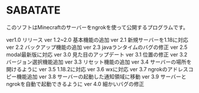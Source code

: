 # SABATATE
このソフトはMinecraftのサーバーをngrokを使って公開するプログラムです。

ver1.0 リリース
ver 1.2~2.0 基本機能の追加
ver 2.1 新規サーバーを1.18に対応
ver 2.2 バックアップ機能の追加
ver 2.3 javaランタイムのバグの修正
ver 2.5 modal最新版に対応
ver 3.0 見た目のアップデート
ver 3.1 位置の修正
ver 3.2 バージョン選択機能追加
ver 3.3 リセット機能の追加
ver 3.4 サーバーの場所を開けるように
ver 3.5 1.18.2に対応
ver 3.6 wxに対応
ver 3.7 ngrokのアドレスコピー機能追加
ver 3.8 サーバーの起動した通知領域に移動
ver 3.9 サーバーとngrokを自動で起動できるように
ver 4.0 細かいバグの修正
